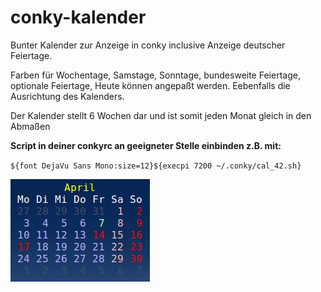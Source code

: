 # conky-kalender
Bunter Kalender zur Anzeige in conky inclusive Anzeige deutscher Feiertage.

Farben für Wochentage, Samstage, Sonntage, bundesweite Feiertage, optionale Feiertage, Heute können angepaßt werden. Eebenfalls die Ausrichtung des Kalenders.

Der Kalender stellt 6 Wochen dar und ist somit jeden Monat gleich in den Abmaßen

**Script in deiner conkyrc an geeigneter Stelle einbinden z.B. mit:**

`
${font DejaVu Sans Mono:size=12}${execpi 7200 ~/.conky/cal_42.sh}
`

![alt text](https://github.com/thgoso/conky-kalender/blob/master/Bild.jpg)
